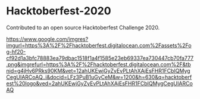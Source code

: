 # Hacktoberfest-2020
Contributed to an open source Hacktoberfest Challenge 2020. 


https://www.google.com/imgres?imgurl=https%3A%2F%2Fhacktoberfest.digitalocean.com%2Fassets%2Fog-hf20-cf92d1a3bfc78883ea79dbac1518f1a4f1585e23eb69337ea730447cb70fa777.png&imgrefurl=https%3A%2F%2Fhacktoberfest.digitalocean.com%2F&tbnid=g4jHv6PRks90KM&vet=12ahUKEwjGyZyEvPLtAhXAjEsFHR1FCbIQMygCegUIARCoAQ..i&docid=LFz3PuB1uGyCeM&w=1200&h=630&q=hacktoberfest%20logo&ved=2ahUKEwjGyZyEvPLtAhXAjEsFHR1FCbIQMygCegUIARCoAQ
